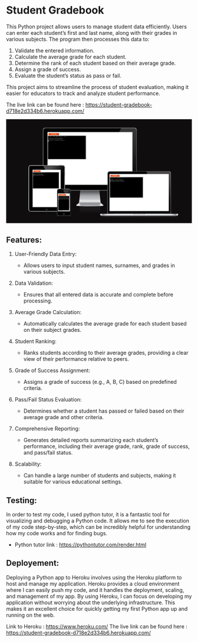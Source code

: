 # Student Gradebook
This Python project allows users to manage student data efficiently. Users can enter each student’s first and last name, along with their grades in various subjects. The program then processes this data to:

1. Validate the entered information.
2. Calculate the average grade for each student.
3. Determine the rank of each student based on their average grade.
4. Assign a grade of success.
5. Evaluate the student’s status as pass or fail.

This project aims to streamline the process of student evaluation, making it easier for educators to track and analyze student performance.

The live link can be found here : https://student-gradebook-d718e2d334b6.herokuapp.com/

![Student gradebook](assets/images/app.png)



## Features:


1. User-Friendly Data Entry:
    * Allows users to input student names, surnames, and grades in various subjects.

2. Data Validation:
    * Ensures that all entered data is accurate and complete before processing.

3. Average Grade Calculation:
    * Automatically calculates the average grade for each student based on their subject grades.

4. Student Ranking:
    * Ranks students according to their average grades, providing a clear view of their performance relative to peers.

5. Grade of Success Assignment:
    * Assigns a grade of success (e.g., A, B, C) based on predefined criteria.

6. Pass/Fail Status Evaluation:
    * Determines whether a student has passed or failed based on their average grade and other criteria.

7. Comprehensive Reporting:
    * Generates detailed reports summarizing each student’s performance, including their average grade, rank, grade of success, and pass/fail status.

8. Scalability:
    * Can handle a large number of students and subjects, making it suitable for various educational settings.

## Testing:

In order to test my code, I used python tutor, it is a fantastic tool for visualizing and debugging a Python code. It allows me to see the execution of my code step-by-step, which can be incredibly helpful for understanding how my code works and for finding bugs.

- Python tutor link : https://pythontutor.com/render.html

## Deployement:

Deploying a Python app to Heroku involves using the Heroku platform to host and manage my application. Heroku provides a cloud environment where I can easily push my code, and it handles the deployment, scaling, and management of my app. By using Heroku, I can focus on developing my application without worrying about the underlying infrastructure. This makes it an excellent choice for quickly getting my first Python app up and running on the web.

Link to Heroku : https://www.heroku.com/
The live link can be found here : https://student-gradebook-d718e2d334b6.herokuapp.com/

